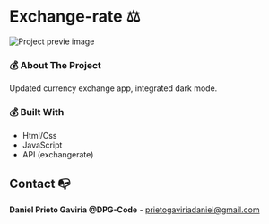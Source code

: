# Exchange-rate ⚖

![Project previe image](https://res.cloudinary.com/dhpxqwsym/image/upload/w_1280,h_720,c_fill/v1678870284/documentations/exchangerate_yx3h3h.png)

### 💰 About The Project

Updated currency exchange app, integrated dark mode.

### 💰 Built With

- Html/Css
- JavaScript
- API (exchangerate)

## Contact 📭

**Daniel Prieto Gaviria @DPG-Code** - prietogaviriadaniel@gmail.com
